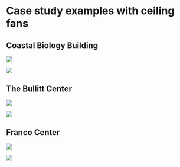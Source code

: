 # Case study examples with ceiling fans

## Coastal Biology Building

![](<../.gitbook/assets/0 (18).png>)



![](<../.gitbook/assets/1 (38).png>)



## The Bullitt Center

![](<../.gitbook/assets/2 (10).png>)



![](<../.gitbook/assets/3 (5).png>)



## Franco Center

![](<../.gitbook/assets/4 (3).png>)



![](<../.gitbook/assets/5 (13).png>)
